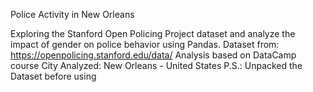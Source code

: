 Police Activity in New Orleans

Exploring the Stanford Open Policing Project dataset and analyze the impact of gender on police behavior using Pandas.
Dataset from: https://openpolicing.stanford.edu/data/
Analysis based on DataCamp course
City Analyzed: New Orleans - United States
P.S.: Unpacked the Dataset before using